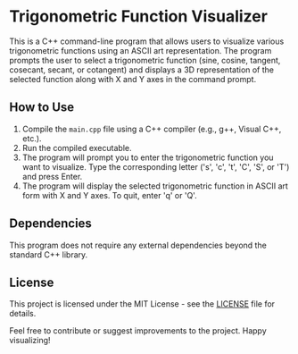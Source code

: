 # Trigonometric Function Visualizer

This is a C++ command-line program that allows users to visualize various trigonometric functions using an ASCII art representation. The program prompts the user to select a trigonometric function (sine, cosine, tangent, cosecant, secant, or cotangent) and displays a 3D representation of the selected function along with X and Y axes in the command prompt.

## How to Use

1. Compile the `main.cpp` file using a C++ compiler (e.g., g++, Visual C++, etc.).
2. Run the compiled executable.
3. The program will prompt you to enter the trigonometric function you want to visualize. Type the corresponding letter ('s', 'c', 't', 'C', 'S', or 'T') and press Enter.
4. The program will display the selected trigonometric function in ASCII art form with X and Y axes. To quit, enter 'q' or 'Q'.

## Dependencies

This program does not require any external dependencies beyond the standard C++ library.

## License

This project is licensed under the MIT License - see the [LICENSE](LICENSE) file for details.

Feel free to contribute or suggest improvements to the project. Happy visualizing!
